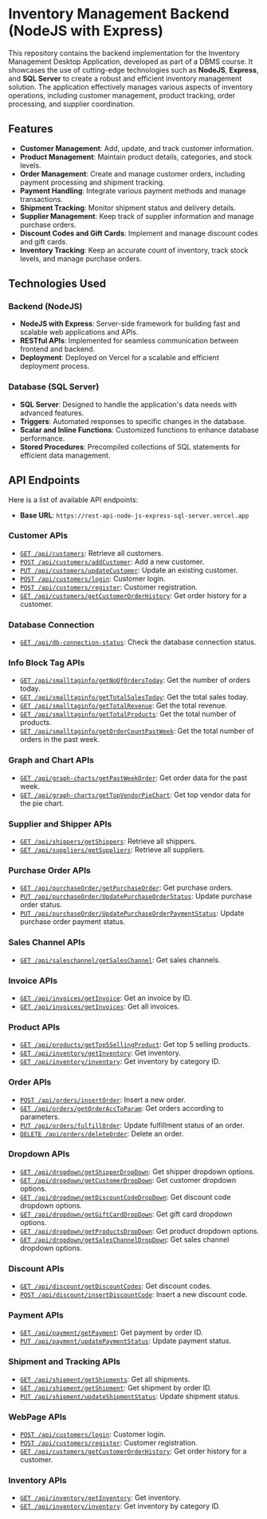 # Inventory Management Backend (NodeJS with Express)

This repository contains the backend implementation for the Inventory Management Desktop Application, developed as part of a DBMS course. It showcases the use of cutting-edge technologies such as **NodeJS**, **Express**, and **SQL Server** to create a robust and efficient inventory management solution. The application effectively manages various aspects of inventory operations, including customer management, product tracking, order processing, and supplier coordination.

## Features
- **Customer Management**: Add, update, and track customer information.
- **Product Management**: Maintain product details, categories, and stock levels.
- **Order Management**: Create and manage customer orders, including payment processing and shipment tracking.
- **Payment Handling**: Integrate various payment methods and manage transactions.
- **Shipment Tracking**: Monitor shipment status and delivery details.
- **Supplier Management**: Keep track of supplier information and manage purchase orders.
- **Discount Codes and Gift Cards**: Implement and manage discount codes and gift cards.
- **Inventory Tracking**: Keep an accurate count of inventory, track stock levels, and manage purchase orders.

## Technologies Used
### Backend (NodeJS)
- **NodeJS with Express**: Server-side framework for building fast and scalable web applications and APIs.
- **RESTful APIs**: Implemented for seamless communication between frontend and backend.
- **Deployment**: Deployed on Vercel for a scalable and efficient deployment process.

### Database (SQL Server)
- **SQL Server**: Designed to handle the application's data needs with advanced features.
- **Triggers**: Automated responses to specific changes in the database.
- **Scalar and Inline Functions**: Customized functions to enhance database performance.
- **Stored Procedures**: Precompiled collections of SQL statements for efficient data management.

## API Endpoints
Here is a list of available API endpoints:

- **Base URL**: `https://rest-api-node-js-express-sql-server.vercel.app`

### Customer APIs
- [`GET /api/customers`](https://rest-api-node-js-express-sql-server.vercel.app/api/customers): Retrieve all customers.
- [`POST /api/customers/addCustomer`](https://rest-api-node-js-express-sql-server.vercel.app/api/customers/addCustomer): Add a new customer.
- [`PUT /api/customers/updateCustomer`](https://rest-api-node-js-express-sql-server.vercel.app/api/customers/updateCustomer): Update an existing customer.
- [`POST /api/customers/login`](https://rest-api-node-js-express-sql-server.vercel.app/api/customers/login): Customer login.
- [`POST /api/customers/register`](https://rest-api-node-js-express-sql-server.vercel.app/api/customers/register): Customer registration.
- [`GET /api/customers/getCustomerOrderHistory`](https://rest-api-node-js-express-sql-server.vercel.app/api/customers/getCustomerOrderHistory): Get order history for a customer.

### Database Connection
- [`GET /api/db-connection-status`](https://rest-api-node-js-express-sql-server.vercel.app/api/db-connection-status): Check the database connection status.

### Info Block Tag APIs
- [`GET /api/smalltaginfo/getNoOfOrdersToday`](https://rest-api-node-js-express-sql-server.vercel.app/api/smalltaginfo/getNoOfOrdersToday): Get the number of orders today.
- [`GET /api/smalltaginfo/getTotalSalesToday`](https://rest-api-node-js-express-sql-server.vercel.app/api/smalltaginfo/getTotalSalesToday): Get the total sales today.
- [`GET /api/smalltaginfo/getTotalRevenue`](https://rest-api-node-js-express-sql-server.vercel.app/api/smalltaginfo/getTotalRevenue): Get the total revenue.
- [`GET /api/smalltaginfo/getTotalProducts`](https://rest-api-node-js-express-sql-server.vercel.app/api/smalltaginfo/getTotalProducts): Get the total number of products.
- [`GET /api/smalltaginfo/getOrderCountPastWeek`](https://rest-api-node-js-express-sql-server.vercel.app/api/smalltaginfo/getOrderCountPastWeek): Get the total number of orders in the past week.

### Graph and Chart APIs
- [`GET /api/graph-charts/getPastWeekOrder`](https://rest-api-node-js-express-sql-server.vercel.app/api/graph-charts/getPastWeekOrder): Get order data for the past week.
- [`GET /api/graph-charts/getTopVendorPieChart`](https://rest-api-node-js-express-sql-server.vercel.app/api/graph-charts/getTopVendorPieChart): Get top vendor data for the pie chart.

### Supplier and Shipper APIs
- [`GET /api/shippers/getShippers`](https://rest-api-node-js-express-sql-server.vercel.app/api/shippers/getShippers): Retrieve all shippers.
- [`GET /api/suppliers/getSuppliers`](https://rest-api-node-js-express-sql-server.vercel.app/api/suppliers/getSuppliers): Retrieve all suppliers.

### Purchase Order APIs
- [`GET /api/purchaseOrder/getPurchaseOrder`](https://rest-api-node-js-express-sql-server.vercel.app/api/purchaseOrder/getPurchaseOrder): Get purchase orders.
- [`PUT /api/purchaseOrder/UpdatePurchaseOrderStatus`](https://rest-api-node-js-express-sql-server.vercel.app/api/purchaseOrder/UpdatePurchaseOrderStatus): Update purchase order status.
- [`PUT /api/purchaseOrder/UpdatePurchaseOrderPaymentStatus`](https://rest-api-node-js-express-sql-server.vercel.app/api/purchaseOrder/UpdatePurchaseOrderPaymentStatus): Update purchase order payment status.

### Sales Channel APIs
- [`GET /api/saleschannel/getSalesChannel`](https://rest-api-node-js-express-sql-server.vercel.app/api/saleschannel/getSalesChannel): Get sales channels.

### Invoice APIs
- [`GET /api/invoices/getInvoice`](https://rest-api-node-js-express-sql-server.vercel.app/api/invoices/getInvoice): Get an invoice by ID.
- [`GET /api/invoices/getInvoices`](https://rest-api-node-js-express-sql-server.vercel.app/api/invoices/getInvoices): Get all invoices.

### Product APIs
- [`GET /api/products/getTop5SellingProduct`](https://rest-api-node-js-express-sql-server.vercel.app/api/products/getTop5SellingProduct): Get top 5 selling products.
- [`GET /api/inventory/getInventory`](https://rest-api-node-js-express-sql-server.vercel.app/api/inventory/getInventory): Get inventory.
- [`GET /api/inventory/inventory`](https://rest-api-node-js-express-sql-server.vercel.app/api/inventory/inventory): Get inventory by category ID.

### Order APIs
- [`POST /api/orders/insertOrder`](https://rest-api-node-js-express-sql-server.vercel.app/api/orders/insertOrder): Insert a new order.
- [`GET /api/orders/getOrderAccToParam`](https://rest-api-node-js-express-sql-server.vercel.app/api/orders/getOrderAccToParam): Get orders according to parameters.
- [`PUT /api/orders/fulfillOrder`](https://rest-api-node-js-express-sql-server.vercel.app/api/orders/fulfillOrder): Update fulfillment status of an order.
- [`DELETE /api/orders/deleteOrder`](https://rest-api-node-js-express-sql-server.vercel.app/api/orders/deleteOrder): Delete an order.

### Dropdown APIs
- [`GET /api/dropdown/getShipperDropDown`](https://rest-api-node-js-express-sql-server.vercel.app/api/dropdown/getShipperDropDown): Get shipper dropdown options.
- [`GET /api/dropdown/getCustomerDropDown`](https://rest-api-node-js-express-sql-server.vercel.app/api/dropdown/getCustomerDropDown): Get customer dropdown options.
- [`GET /api/dropdown/getDiscountCodeDropDown`](https://rest-api-node-js-express-sql-server.vercel.app/api/dropdown/getDiscountCodeDropDown): Get discount code dropdown options.
- [`GET /api/dropdown/getGiftCardDropDown`](https://rest-api-node-js-express-sql-server.vercel.app/api/dropdown/getGiftCardDropDown): Get gift card dropdown options.
- [`GET /api/dropdown/getProductsDropDown`](https://rest-api-node-js-express-sql-server.vercel.app/api/dropdown/getProductsDropDown): Get product dropdown options.
- [`GET /api/dropdown/getSalesChannelDropDown`](https://rest-api-node-js-express-sql-server.vercel.app/api/dropdown/getSalesChannelDropDown): Get sales channel dropdown options.

### Discount APIs
- [`GET /api/discount/getDiscountCodes`](https://rest-api-node-js-express-sql-server.vercel.app/api/discount/getDiscountCodes): Get discount codes.
- [`POST /api/discount/insertDiscountCode`](https://rest-api-node-js-express-sql-server.vercel.app/api/discount/insertDiscountCode): Insert a new discount code.

### Payment APIs
- [`GET /api/payment/getPayment`](https://rest-api-node-js-express-sql-server.vercel.app/api/payment/getPayment): Get payment by order ID.
- [`PUT /api/payment/updatePaymentStatus`](https://rest-api-node-js-express-sql-server.vercel.app/api/payment/updatePaymentStatus): Update payment status.

### Shipment and Tracking APIs
- [`GET /api/shipment/getShipments`](https://rest-api-node-js-express-sql-server.vercel.app/api/shipment/getShipments): Get all shipments.
- [`GET /api/shipment/getShipment`](https://rest-api-node-js-express-sql-server.vercel.app/api/shipment/getShipment): Get shipment by order ID.
- [`PUT /api/shipment/updateShipmentStatus`](https://rest-api-node-js-express-sql-server.vercel.app/api/shipment/updateShipmentStatus): Update shipment status.

### WebPage APIs
- [`POST /api/customers/login`](https://rest-api-node-js-express-sql-server.vercel.app/api/customers/login): Customer login.
- [`POST /api/customers/register`](https://rest-api-node-js-express-sql-server.vercel.app/api/customers/register): Customer registration.
- [`GET /api/customers/getCustomerOrderHistory`](https://rest-api-node-js-express-sql-server.vercel.app/api/customers/getCustomerOrderHistory): Get order history for a customer.

### Inventory APIs
- [`GET /api/inventory/getInventory`](https://rest-api-node-js-express-sql-server.vercel.app/api/inventory/getInventory): Get inventory.
- [`GET /api/inventory/inventory`](https://rest-api-node-js-express-sql-server.vercel.app/api/inventory/inventory): Get inventory by category ID.
